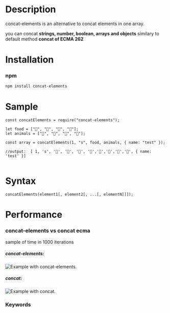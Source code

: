 # Description

concat-elements is an alternative to concat elements in one array. 

you can concat **strings, number, boolean, arrays and objects** similary to default method **concat of ECMA 262** 

# Installation

### npm

```
npm install concat-elements
```


# Sample

```
const concatElements = require("concat-elements");

let food = ["🍔", "🍕", "🍖", "🍗"];
let animals = ["🐜", "🐅", "🐆", "🦙"];

const array = concatElements(1, "s", food, animals, { name: "test" });

//output:  [ 1, 's', '🍔', '🍕', '🍖', '🍗','🐜','🐅','🐆','🦙', { name: 'test' }]


```

# Syntax

```
concatElements(element1[, element2[, ...[, elementN]]]);
```

# Performance

### concat-elements vs concat ecma

sample of time in 1000 iterations


##### concat-elements:
![Example with concat-elements.](https://drive.google.com/uc?id=1_imslWd5T2azttwupBN4-H72hKKm8Glz "This is a sample image.")


##### concat:
![Example with concat.](https://drive.google.com/uc?id=1nbT1iFc7x2g0O_TzDSirBcaoiGLRGoWv "This is a sample image.")


### Keywords



